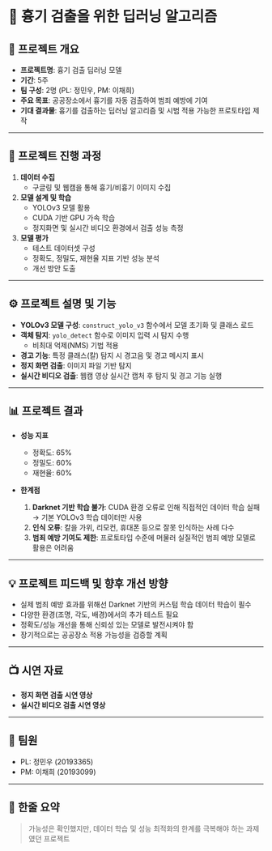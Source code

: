 # 🔪 흉기 검출을 위한 딥러닝 알고리즘

## 📌 프로젝트 개요
- **프로젝트명**: 흉기 검출 딥러닝 모델
- **기간**: 5주
- **팀 구성**: 2명 (PL: 정민우, PM: 이채희)
- **주요 목표**: 공공장소에서 흉기를 자동 검출하여 범죄 예방에 기여
- **기대 결과물**: 흉기를 검출하는 딥러닝 알고리즘 및 시범 적용 가능한 프로토타입 제작

---

## 🚀 프로젝트 진행 과정
1. **데이터 수집**
   - 구글링 및 웹캠을 통해 흉기/비흉기 이미지 수집
2. **모델 설계 및 학습**
   - YOLOv3 모델 활용
   - CUDA 기반 GPU 가속 학습
   - 정지화면 및 실시간 비디오 환경에서 검출 성능 측정
3. **모델 평가**
   - 테스트 데이터셋 구성
   - 정확도, 정밀도, 재현율 지표 기반 성능 분석
   - 개선 방안 도출

---

## ⚙️ 프로젝트 설명 및 기능
- **YOLOv3 모델 구성**: `construct_yolo_v3` 함수에서 모델 초기화 및 클래스 로드
- **객체 탐지**: `yolo_detect` 함수로 이미지 입력 시 탐지 수행  
  - 비최대 억제(NMS) 기법 적용
- **경고 기능**: 특정 클래스(칼) 탐지 시 경고음 및 경고 메시지 표시
- **정지 화면 검출**: 이미지 파일 기반 탐지
- **실시간 비디오 검출**: 웹캠 영상 실시간 캡처 후 탐지 및 경고 기능 실행

---

## 📊 프로젝트 결과
- **성능 지표**
  - 정확도: 65%
  - 정밀도: 60%
  - 재현율: 60%

- **한계점**
  1. **Darknet 기반 학습 불가**: CUDA 환경 오류로 인해 직접적인 데이터 학습 실패 → 기본 YOLOv3 학습 데이터만 사용
  2. **인식 오류**: 칼을 가위, 리모컨, 휴대폰 등으로 잘못 인식하는 사례 다수
  3. **범죄 예방 기여도 제한**: 프로토타입 수준에 머물러 실질적인 범죄 예방 모델로 활용은 어려움

---

## 💡 프로젝트 피드백 및 향후 개선 방향
- 실제 범죄 예방 효과를 위해선 Darknet 기반의 커스텀 학습 데이터 학습이 필수
- 다양한 환경(조명, 각도, 배경)에서의 추가 테스트 필요
- 정확도/성능 개선을 통해 신뢰성 있는 모델로 발전시켜야 함
- 장기적으로는 공공장소 적용 가능성을 검증할 계획

---

## 📺 시연 자료
- **정지 화면 검출 시연 영상**
- **실시간 비디오 검출 시연 영상**

---

## 🙋 팀원
- PL: 정민우 (20193365)
- PM: 이채희 (20193099)

---

## 📝 한줄 요약
> 가능성은 확인했지만, 데이터 학습 및 성능 최적화의 한계를 극복해야 하는 과제였던 프로젝트
